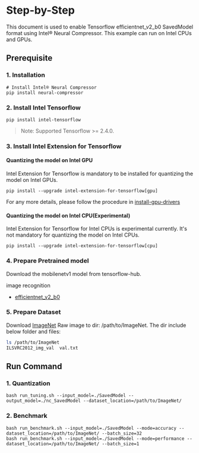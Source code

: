 Step-by-Step
============

This document is used to enable Tensorflow efficientnet_v2_b0 SavedModel format using Intel® Neural Compressor.
This example can run on Intel CPUs and GPUs.


## Prerequisite

### 1. Installation
```shell
# Install Intel® Neural Compressor
pip install neural-compressor
```
### 2. Install Intel Tensorflow
```shell
pip install intel-tensorflow
```
> Note: Supported Tensorflow >= 2.4.0.

### 3. Install Intel Extension for Tensorflow
#### Quantizing the model on Intel GPU
Intel Extension for Tensorflow is mandatory to be installed for quantizing the model on Intel GPUs.

```shell
pip install --upgrade intel-extension-for-tensorflow[gpu]
```
For any more details, please follow the procedure in [install-gpu-drivers](https://github.com/intel-innersource/frameworks.ai.infrastructure.intel-extension-for-tensorflow.intel-extension-for-tensorflow/blob/master/docs/install/install_for_gpu.md#install-gpu-drivers)

#### Quantizing the model on Intel CPU(Experimental)
Intel Extension for Tensorflow for Intel CPUs is experimental currently. It's not mandatory for quantizing the model on Intel CPUs.

```shell
pip install --upgrade intel-extension-for-tensorflow[cpu]
```

### 4. Prepare Pretrained model
Download the mobilenetv1 model from tensorflow-hub.

image recognition
- [efficientnet_v2_b0](https://tfhub.dev/google/imagenet/efficientnet_v2_imagenet1k_b0/classification/2)

### 5. Prepare Dataset

Download [ImageNet](http://www.image-net.org/) Raw image to dir: /path/to/ImageNet. The dir include below folder and files:

```bash
ls /path/to/ImageNet
ILSVRC2012_img_val  val.txt
```

## Run Command
### 1. Quantization
  ```shell
  bash run_tuning.sh --input_model=./SavedModel --output_model=./nc_SavedModel --dataset_location=/path/to/ImageNet/
  ```

### 2. Benchmark
  ```shell
  bash run_benchmark.sh --input_model=./SavedModel --mode=accuracy --dataset_location=/path/to/ImageNet/ --batch_size=32
  bash run_benchmark.sh --input_model=./SavedModel --mode=performance --dataset_location=/path/to/ImageNet/ --batch_size=1
  ```
